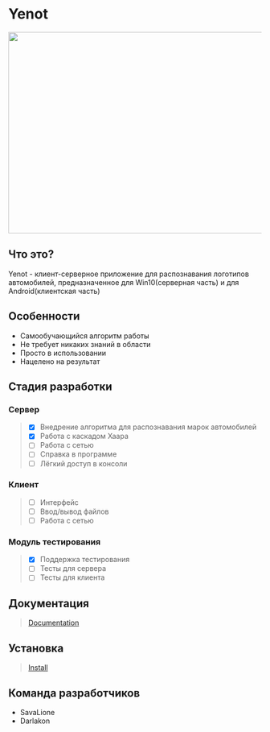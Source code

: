 Yenot
=====
<p align="left">
<img width="625" height="400" src="https://github.com/SavaLione/Yenot/raw/master/assets/Yenot.gif">
</p>

Что это?
--------
Yenot - клиент-серверное приложение для распознавания логотипов автомобилей, предназначенное для Win10(серверная часть) и для Android(клиентская часть)

Особенности
-----------
* Самообучающийся алгоритм работы
* Не требует никаких знаний в области
* Просто в использовании
* Нацелено на результат

Стадия разработки
-----------------
### Сервер
>- [X] Внедрение алгоритма для распознавания марок автомобилей
>- [X] Работа с каскадом Хаара
>- [ ] Работа с сетью
>- [ ] Справка в программе
>- [ ] Лёгкий доступ в консоли
### Клиент
>- [ ] Интерфейс
>- [ ] Ввод/вывод файлов
>- [ ] Работа с сетью
### Модуль тестирования
>- [X] Поддержка тестирования
>- [ ] Тесты для сервера
>- [ ] Тесты для клиента

Документация
------------
>[Documentation](https://github.com/SavaLione/Yenot/blob/master/documentation/html/index.html)

Установка
---------
>[Install](https://github.com/SavaLione/Yenot/blob/master/USAGE.MD)

Команда разработчиков
---------------------
- SavaLione
- Darlakon
